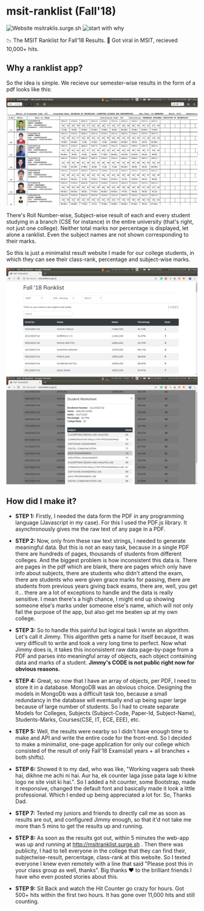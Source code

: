 # msit-ranklist (Fall'18)

![Website msitraklis.surge.sh](https://img.shields.io/website-up-down-green-red/https/msitranklist.surge.sh.svg)
![start with why](https://img.shields.io/badge/start%20with-why%3F-brightgreen.svg?style=flat)

📉 The MSIT Ranklist for Fall'18 Results. 🎉 Got viral in MSIT, recieved 10,000+ hits.


## Why a ranklist app?
So the idea is simple. We recieve our semester-wise results in the form of a pdf looks like this:

![PDF Screenshot](./screenshots/result-pdf.png)


There's Roll Number-wise, Subject-wise result of each and every student studying in a branch (CSE for instance) in the entire university (that's right, not just one college). Neither total marks nor percentage is displayed, let alone a ranklist. Even the subject names are not shown corresponding to their marks.


So this is just a minimalist result website I made for our college students, in which they can see their class-rank, percentage and subject-wise marks.

![MSIT Ranklist](./screenshots/msit-ranklist.png)
![MSIT Ranklist Subject-wise](./screenshots/msit-ranklist-subjects.png)


## How did I make it?

- **STEP 1:** Firstly, I needed the data form the PDF in any programming language (Javascript in my case). For this I used the PDF.js library. It asynchronously gives me the raw text of any page in a PDF.

- **STEP 2:** Now, only from these raw text strings, I needed to generate meaningful data. But this is not an easy task, because in a single PDF there are hundreds of pages, thousands of students from different colleges. And the biggest problem is how inconsistent this data is. There are pages in the pdf which are blank, there are pages which only have info about subjects, there are students who didn't attend the exam, there are students who were given grace marks for passing, there are students from previous years giving back exams, there are, well, you get it... there are a lot of exceptions to handle and the data is really sensitive. I mean there's a high chance, I might end up showing someone else's marks under someone else's name, which will not only fail the purpose of the app, but also get me beaten up at my own college.

- **STEP 3:** So to handle this painful but logical task I wrote an algorithm. Let's call it Jimmy. This algorithm gets a name for itself because, it was very difficult to write and took a very long time to perfect. Now what Jimmy does is, it takes this inconsistent raw data page-by-page from a PDF and parses into meaningful array of objects, each object containing data and marks of a student. **Jimmy's CODE is not public right now for obvious reasons.**

- **STEP 4:** Great, so now that I have an array of objects, per PDF, I need to store it in a database. MongoDB was an obvious choice. Designing the models in MongoDb was a difficult task too, because a small redundancy in the database will eventually end up being super large because of large number of students. So I had to create separate Models for Colleges, Subjects (Subject-Code, Paper-Id, Subject-Name), Students-Marks, Courses(CSE, IT, ECE, EEE), etc.

- **STEP 5:** Well, the results were nearby so I didn't have enough time to make and API and write the entire code for the front-end. So I decided to make a minimalist, one-page application for only our college which consisted of the result of only Fall'18 Exams(all years + all branches + both shifts). 

- **STEP 6:** Showed it to my dad, who was like, "Working vagera sab theek hai, dikhne me achi ni hai. Aur ha, ek counter laga jisse pata lage ki kitne logo ne site visit ki hai.". So I added a hit counter, some Bootstrap, made it responsive, changed the default font and basically made it look a little professional. Which I ended up being appreciated a lot for. So, Thanks Dad.

- **STEP 7:** Texted my juniors and friends to directly call me as soon as results are out, and configured Jimmy enough, so that it'd not take me more than 5 mins to get the results up and running.

- **STEP 8:** As soon as the results got out, within 5 minutes the web-app was up and running at http://msitranklist.surge.sh . Then there was publicity, I had to tell everyone in the college that they can find their, subjectwise-result, percentage, class-rank at this website. So I texted everyone I knew even remotely with a line that said "Please post this in your class group as well, thanks". Big thanks ❤️ to the brilliant friends I have who even posted stories about this.

- **STEP 9:** Sit Back and watch the Hit Counter go crazy for hours. Got 500+ hits within the first two hours. It has gone over 11,000 hits and still counting. 
